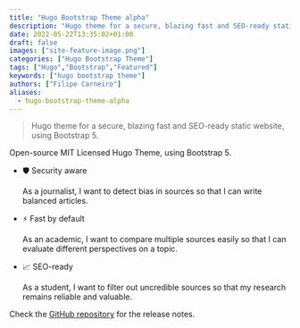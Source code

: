 ```yaml
---
title: "Hugo Bootstrap Theme alpha"
description: "Hugo theme for a secure, blazing fast and SEO-ready static website, using Bootstrap 5."
date: 2022-05-22T13:35:02+01:00
draft: false
images: ["site-feature-image.png"]
categories: ["Hugo Bootstrap Theme"]
tags: ["Hugo","Bootstrap","Featured"]
keywords: ["hugo bootstrap theme"]
authors: ["Filipe Carneiro"]
aliases:
  - hugo-bootstrap-theme-alpha
---
```


> Hugo theme for a secure, blazing fast and SEO-ready static website, using Bootstrap 5.

Open-source MIT Licensed Hugo Theme, using Bootstrap 5.

- 🛡️ Security aware

  As a journalist, I want to detect bias in sources so that I can write balanced articles.

- ⚡ Fast by default

  As an academic, I want to compare multiple sources easily so that I can evaluate different perspectives on a topic.

- 📈 SEO-ready

  As a student, I want to filter out uncredible sources so that my research remains reliable and valuable.

Check the [GitHub repository](https://github.com/filipecarneiro/hugo-bootstrap-theme) for the release notes.
